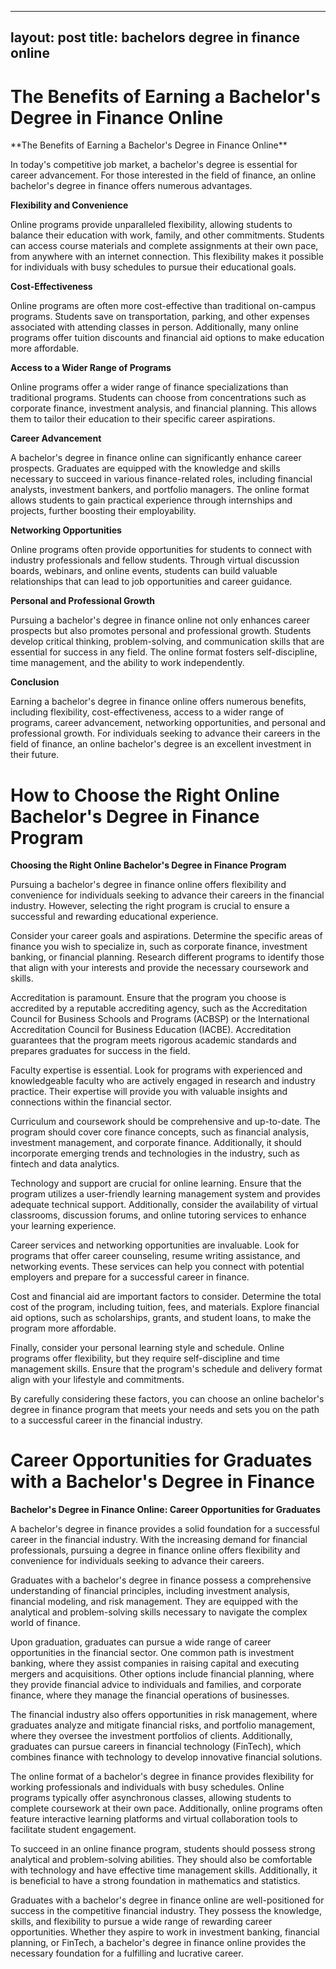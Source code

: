 
---
layout: post
title: bachelors degree in finance online
---
<h1 id="the-benefits-of-earning-a-bachelors-degree-in-finance-online-VEtxVkJlBN">The Benefits of Earning a Bachelor's Degree in Finance Online</h1>**The Benefits of Earning a Bachelor's Degree in Finance Online**

In today's competitive job market, a bachelor's degree is essential for career advancement. For those interested in the field of finance, an online bachelor's degree in finance offers numerous advantages.

**Flexibility and Convenience**

Online programs provide unparalleled flexibility, allowing students to balance their education with work, family, and other commitments. Students can access course materials and complete assignments at their own pace, from anywhere with an internet connection. This flexibility makes it possible for individuals with busy schedules to pursue their educational goals.

**Cost-Effectiveness**

Online programs are often more cost-effective than traditional on-campus programs. Students save on transportation, parking, and other expenses associated with attending classes in person. Additionally, many online programs offer tuition discounts and financial aid options to make education more affordable.

**Access to a Wider Range of Programs**

Online programs offer a wider range of finance specializations than traditional programs. Students can choose from concentrations such as corporate finance, investment analysis, and financial planning. This allows them to tailor their education to their specific career aspirations.

**Career Advancement**

A bachelor's degree in finance online can significantly enhance career prospects. Graduates are equipped with the knowledge and skills necessary to succeed in various finance-related roles, including financial analysts, investment bankers, and portfolio managers. The online format allows students to gain practical experience through internships and projects, further boosting their employability.

**Networking Opportunities**

Online programs often provide opportunities for students to connect with industry professionals and fellow students. Through virtual discussion boards, webinars, and online events, students can build valuable relationships that can lead to job opportunities and career guidance.

**Personal and Professional Growth**

Pursuing a bachelor's degree in finance online not only enhances career prospects but also promotes personal and professional growth. Students develop critical thinking, problem-solving, and communication skills that are essential for success in any field. The online format fosters self-discipline, time management, and the ability to work independently.

**Conclusion**

Earning a bachelor's degree in finance online offers numerous benefits, including flexibility, cost-effectiveness, access to a wider range of programs, career advancement, networking opportunities, and personal and professional growth. For individuals seeking to advance their careers in the field of finance, an online bachelor's degree is an excellent investment in their future.<h1 id="how-to-choose-the-right-online-bachelors-degree-in-finance-program-VEtxVkJlBN">How to Choose the Right Online Bachelor's Degree in Finance Program</h1>**Choosing the Right Online Bachelor's Degree in Finance Program**

Pursuing a bachelor's degree in finance online offers flexibility and convenience for individuals seeking to advance their careers in the financial industry. However, selecting the right program is crucial to ensure a successful and rewarding educational experience.

Consider your career goals and aspirations. Determine the specific areas of finance you wish to specialize in, such as corporate finance, investment banking, or financial planning. Research different programs to identify those that align with your interests and provide the necessary coursework and skills.

Accreditation is paramount. Ensure that the program you choose is accredited by a reputable accrediting agency, such as the Accreditation Council for Business Schools and Programs (ACBSP) or the International Accreditation Council for Business Education (IACBE). Accreditation guarantees that the program meets rigorous academic standards and prepares graduates for success in the field.

Faculty expertise is essential. Look for programs with experienced and knowledgeable faculty who are actively engaged in research and industry practice. Their expertise will provide you with valuable insights and connections within the financial sector.

Curriculum and coursework should be comprehensive and up-to-date. The program should cover core finance concepts, such as financial analysis, investment management, and corporate finance. Additionally, it should incorporate emerging trends and technologies in the industry, such as fintech and data analytics.

Technology and support are crucial for online learning. Ensure that the program utilizes a user-friendly learning management system and provides adequate technical support. Additionally, consider the availability of virtual classrooms, discussion forums, and online tutoring services to enhance your learning experience.

Career services and networking opportunities are invaluable. Look for programs that offer career counseling, resume writing assistance, and networking events. These services can help you connect with potential employers and prepare for a successful career in finance.

Cost and financial aid are important factors to consider. Determine the total cost of the program, including tuition, fees, and materials. Explore financial aid options, such as scholarships, grants, and student loans, to make the program more affordable.

Finally, consider your personal learning style and schedule. Online programs offer flexibility, but they require self-discipline and time management skills. Ensure that the program's schedule and delivery format align with your lifestyle and commitments.

By carefully considering these factors, you can choose an online bachelor's degree in finance program that meets your needs and sets you on the path to a successful career in the financial industry.<h1 id="career-opportunities-for-graduates-with-a-bachelors-degree-in-finance-VEtxVkJlBN">Career Opportunities for Graduates with a Bachelor's Degree in Finance</h1>**Bachelor's Degree in Finance Online: Career Opportunities for Graduates**

A bachelor's degree in finance provides a solid foundation for a successful career in the financial industry. With the increasing demand for financial professionals, pursuing a degree in finance online offers flexibility and convenience for individuals seeking to advance their careers.

Graduates with a bachelor's degree in finance possess a comprehensive understanding of financial principles, including investment analysis, financial modeling, and risk management. They are equipped with the analytical and problem-solving skills necessary to navigate the complex world of finance.

Upon graduation, graduates can pursue a wide range of career opportunities in the financial sector. One common path is investment banking, where they assist companies in raising capital and executing mergers and acquisitions. Other options include financial planning, where they provide financial advice to individuals and families, and corporate finance, where they manage the financial operations of businesses.

The financial industry also offers opportunities in risk management, where graduates analyze and mitigate financial risks, and portfolio management, where they oversee the investment portfolios of clients. Additionally, graduates can pursue careers in financial technology (FinTech), which combines finance with technology to develop innovative financial solutions.

The online format of a bachelor's degree in finance provides flexibility for working professionals and individuals with busy schedules. Online programs typically offer asynchronous classes, allowing students to complete coursework at their own pace. Additionally, online programs often feature interactive learning platforms and virtual collaboration tools to facilitate student engagement.

To succeed in an online finance program, students should possess strong analytical and problem-solving abilities. They should also be comfortable with technology and have effective time management skills. Additionally, it is beneficial to have a strong foundation in mathematics and statistics.

Graduates with a bachelor's degree in finance online are well-positioned for success in the competitive financial industry. They possess the knowledge, skills, and flexibility to pursue a wide range of rewarding career opportunities. Whether they aspire to work in investment banking, financial planning, or FinTech, a bachelor's degree in finance online provides the necessary foundation for a fulfilling and lucrative career.
